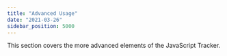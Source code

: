 ```yaml
---
title: "Advanced Usage"
date: "2021-03-26"
sidebar_position: 5000
---
```


This section covers the more advanced elements of the JavaScript Tracker.
